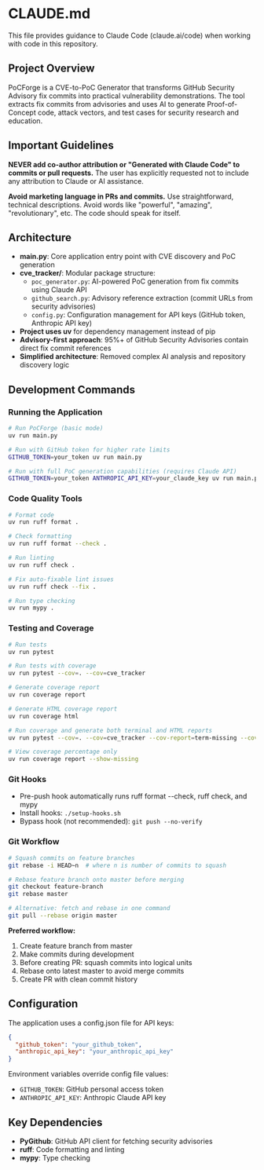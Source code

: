 # CLAUDE.md

This file provides guidance to Claude Code (claude.ai/code) when working with code in this repository.

## Project Overview

PoCForge is a CVE-to-PoC Generator that transforms GitHub Security Advisory fix commits into practical vulnerability demonstrations. The tool extracts fix commits from advisories and uses AI to generate Proof-of-Concept code, attack vectors, and test cases for security research and education.

## Important Guidelines

**NEVER add co-author attribution or "Generated with Claude Code" to commits or pull requests.** The user has explicitly requested not to include any attribution to Claude or AI assistance.

**Avoid marketing language in PRs and commits.** Use straightforward, technical descriptions. Avoid words like "powerful", "amazing", "revolutionary", etc. The code should speak for itself.

## Architecture

- **main.py**: Core application entry point with CVE discovery and PoC generation
- **cve_tracker/**: Modular package structure:
  - `poc_generator.py`: AI-powered PoC generation from fix commits using Claude API
  - `github_search.py`: Advisory reference extraction (commit URLs from security advisories)
  - `config.py`: Configuration management for API keys (GitHub token, Anthropic API key)
- **Project uses uv** for dependency management instead of pip
- **Advisory-first approach**: 95%+ of GitHub Security Advisories contain direct fix commit references
- **Simplified architecture**: Removed complex AI analysis and repository discovery logic

## Development Commands

### Running the Application
```bash
# Run PoCForge (basic mode)
uv run main.py

# Run with GitHub token for higher rate limits
GITHUB_TOKEN=your_token uv run main.py

# Run with full PoC generation capabilities (requires Claude API)
GITHUB_TOKEN=your_token ANTHROPIC_API_KEY=your_claude_key uv run main.py
```

### Code Quality Tools
```bash
# Format code
uv run ruff format .

# Check formatting
uv run ruff format --check .

# Run linting
uv run ruff check .

# Fix auto-fixable lint issues
uv run ruff check --fix .

# Run type checking
uv run mypy .
```

### Testing and Coverage
```bash
# Run tests
uv run pytest

# Run tests with coverage
uv run pytest --cov=. --cov=cve_tracker

# Generate coverage report
uv run coverage report

# Generate HTML coverage report
uv run coverage html

# Run coverage and generate both terminal and HTML reports
uv run pytest --cov=. --cov=cve_tracker --cov-report=term-missing --cov-report=html

# View coverage percentage only
uv run coverage report --show-missing
```

### Git Hooks
- Pre-push hook automatically runs ruff format --check, ruff check, and mypy
- Install hooks: `./setup-hooks.sh`
- Bypass hook (not recommended): `git push --no-verify`

### Git Workflow
```bash
# Squash commits on feature branches
git rebase -i HEAD~n  # where n is number of commits to squash

# Rebase feature branch onto master before merging
git checkout feature-branch
git rebase master

# Alternative: fetch and rebase in one command
git pull --rebase origin master
```

**Preferred workflow:**
1. Create feature branch from master
2. Make commits during development
3. Before creating PR: squash commits into logical units
4. Rebase onto latest master to avoid merge commits
5. Create PR with clean commit history

## Configuration

The application uses a config.json file for API keys:
```json
{
  "github_token": "your_github_token",
  "anthropic_api_key": "your_anthropic_api_key"
}
```

Environment variables override config file values:
- `GITHUB_TOKEN`: GitHub personal access token
- `ANTHROPIC_API_KEY`: Anthropic Claude API key

## Key Dependencies

- **PyGithub**: GitHub API client for fetching security advisories
- **ruff**: Code formatting and linting
- **mypy**: Type checking
